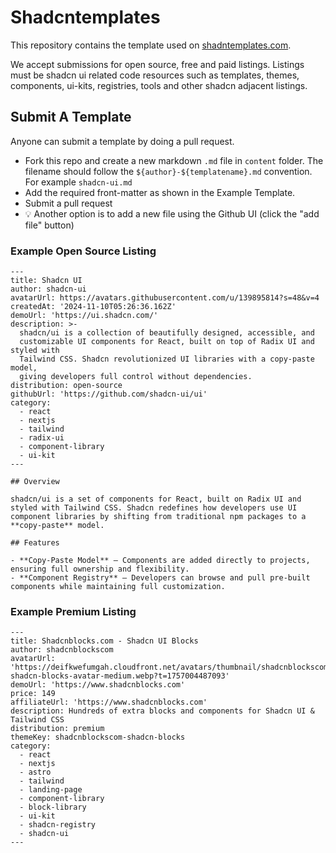 # Shadcntemplates

This repository contains the template used on [shadntemplates.com](https://shadcntemplates.com).

We accept submissions for open source, free and paid listings. Listings must be shadcn ui related code resources such as templates, themes, components, ui-kits, registries, tools and other shadcn adjacent listings.


## Submit A Template

Anyone can submit a template by doing a pull request.

- Fork this repo and create a new markdown `.md` file in `content` folder. The filename should follow the `${author}-${templatename}.md` convention. For example `shadcn-ui.md`
- Add the required front-matter as shown in the Example Template.
- Submit a pull request
- 💡 Another option is to add a new file using the Github UI (click the "add file" button)

### Example Open Source Listing

```
---
title: Shadcn UI
author: shadcn-ui
avatarUrl: https://avatars.githubusercontent.com/u/139895814?s=48&v=4
createdAt: '2024-11-10T05:26:36.162Z'
demoUrl: 'https://ui.shadcn.com/'
description: >-
  shadcn/ui is a collection of beautifully designed, accessible, and
  customizable UI components for React, built on top of Radix UI and styled with
  Tailwind CSS. Shadcn revolutionized UI libraries with a copy-paste model,
  giving developers full control without dependencies.
distribution: open-source
githubUrl: 'https://github.com/shadcn-ui/ui'
category:
  - react
  - nextjs
  - tailwind
  - radix-ui
  - component-library
  - ui-kit
---

## Overview

shadcn/ui is a set of components for React, built on Radix UI and styled with Tailwind CSS. Shadcn redefines how developers use UI component libraries by shifting from traditional npm packages to a **copy-paste** model. 

## Features

- **Copy-Paste Model** – Components are added directly to projects, ensuring full ownership and flexibility.
- **Component Registry** – Developers can browse and pull pre-built components while maintaining full customization.
```

### Example Premium Listing

```
---
title: Shadcnblocks.com - Shadcn UI Blocks
author: shadcnblockscom
avatarUrl: 'https://deifkwefumgah.cloudfront.net/avatars/thumbnail/shadcnblockscom-shadcn-blocks-avatar-medium.webp?t=1757004487093'
demoUrl: 'https://www.shadcnblocks.com'
price: 149
affiliateUrl: 'https://www.shadcnblocks.com'
description: Hundreds of extra blocks and components for Shadcn UI & Tailwind CSS
distribution: premium
themeKey: shadcnblockscom-shadcn-blocks
category:
  - react
  - nextjs
  - astro
  - tailwind
  - landing-page
  - component-library
  - block-library
  - ui-kit
  - shadcn-registry
  - shadcn-ui
---
```